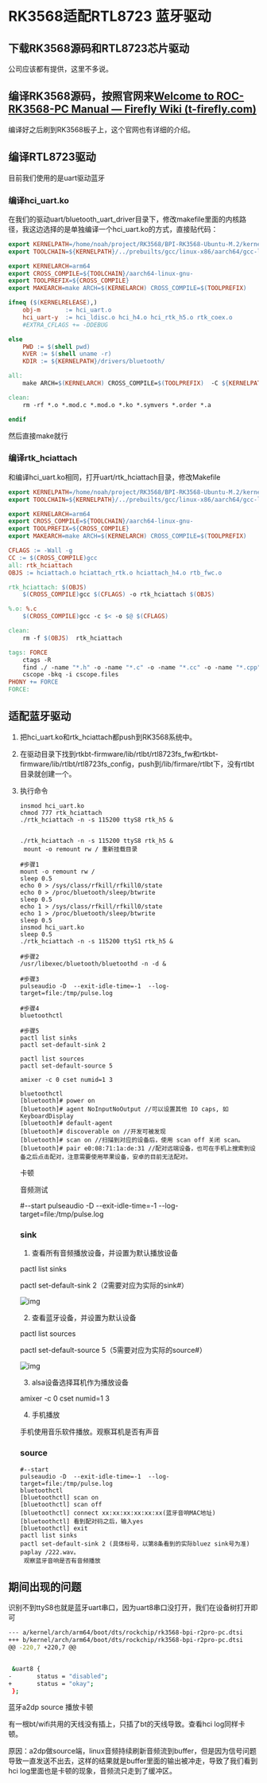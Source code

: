 # RK3568适配RTL8723 蓝牙驱动



## 下载RK3568源码和RTL8723芯片驱动

公司应该都有提供，这里不多说。

## 编译RK3568源码，按照官网来[Welcome to ROC-RK3568-PC Manual — Firefly Wiki (t-firefly.com)](https://wiki.t-firefly.com/zh_CN/ROC-RK3568-PC/index.html)

编译好之后刷到RK3568板子上，这个官网也有详细的介绍。

## 编译RTL8723驱动

目前我们使用的是uart驱动蓝牙

### 编译hci_uart.ko

在我们的驱动uart/bluetooth_uart_driver目录下，修改makefile里面的内核路径，我这边选择的是单独编译一个hci_uart.ko的方式，直接贴代码：

```makefile
export KERNELPATH=/home/noah/project/RK3568/BPI-RK3568-Ubuntu-M.2/kernel
export TOOLCHAIN=${KERNELPATH}/../prebuilts/gcc/linux-x86/aarch64/gcc-linaro-6.3.1-2017.05-x86_64_aarch64-linux-gnu/bin/

export KERNELARCH=arm64
export CROSS_COMPILE=${TOOLCHAIN}/aarch64-linux-gnu-
export TOOLPREFIX=${CROSS_COMPILE}
export MAKEARCH=make ARCH=$(KERNELARCH) CROSS_COMPILE=$(TOOLPREFIX)

ifneq ($(KERNELRELEASE),)
    obj-m       := hci_uart.o
    hci_uart-y  := hci_ldisc.o hci_h4.o hci_rtk_h5.o rtk_coex.o
    #EXTRA_CFLAGS += -DDEBUG

else
    PWD := $(shell pwd)
    KVER := $(shell uname -r)
    KDIR := ${KERNELPATH}/drivers/bluetooth/

all:
    make ARCH=$(KERNELARCH) CROSS_COMPILE=$(TOOLPREFIX)  -C ${KERNELPATH} M=$(PWD) modules

clean:
    rm -rf *.o *.mod.c *.mod.o *.ko *.symvers *.order *.a

endif
```

然后直接make就行

### 编译rtk_hciattach

和编译hci_uart.ko相同，打开uart/rtk_hciattach目录，修改Makefile

```makefile
export KERNELPATH=/home/noah/project/RK3568/BPI-RK3568-Ubuntu-M.2/kernel
export TOOLCHAIN=${KERNELPATH}/../prebuilts/gcc/linux-x86/aarch64/gcc-linaro-6.3.1-2017.05-x86_64_aarch64-linux-gnu/bin/

export KERNELARCH=arm64
export CROSS_COMPILE=${TOOLCHAIN}/aarch64-linux-gnu-
export TOOLPREFIX=${CROSS_COMPILE}
export MAKEARCH=make ARCH=$(KERNELARCH) CROSS_COMPILE=$(TOOLPREFIX)

CFLAGS := -Wall -g
CC := $(CROSS_COMPILE)gcc
all: rtk_hciattach
OBJS := hciattach.o hciattach_rtk.o hciattach_h4.o rtb_fwc.o

rtk_hciattach: $(OBJS)
    $(CROSS_COMPILE)gcc $(CFLAGS) -o rtk_hciattach $(OBJS)

%.o: %.c
    $(CROSS_COMPILE)gcc -c $< -o $@ $(CFLAGS)

clean:
    rm -f $(OBJS)  rtk_hciattach

tags: FORCE
    ctags -R
    find ./ -name "*.h" -o -name "*.c" -o -name "*.cc" -o -name "*.cpp" > cscope.files
    cscope -bkq -i cscope.files
PHONY += FORCE
FORCE:

```



## 适配蓝牙驱动

1. 把hci_uart.ko和rtk_hciattach都push到RK3568系统中。

2. 在驱动目录下找到rtkbt-firmware/lib/rtlbt/rtl8723fs_fw和rtkbt-firmware/lib/rtlbt/rtl8723fs_config，push到/lib/firmare/rtlbt下，没有rtlbt目录就创建一个。

3. 执行命令

   ```shell
   insmod hci_uart.ko
   chmod 777 rtk_hciattach
   ./rtk_hciattach -n -s 115200 ttyS8 rtk_h5 &
   
   
   ./rtk_hciattach -n -s 115200 ttyS8 rtk_h5 &
    mount -o remount rw / 重新挂载目录
   
   #步骤1
   mount -o remount rw /
   sleep 0.5
   echo 0 > /sys/class/rfkill/rfkill0/state
   echo 0 > /proc/bluetooth/sleep/btwrite
   sleep 0.5
   echo 1 > /sys/class/rfkill/rfkill0/state
   echo 1 > /proc/bluetooth/sleep/btwrite
   sleep 0.5
   insmod hci_uart.ko
   sleep 0.5
   ./rtk_hciattach -n -s 115200 ttyS1 rtk_h5 &
   
   #步骤2
   /usr/libexec/bluetooth/bluetoothd -n -d &
   
   #步骤3
   pulseaudio -D  --exit-idle-time=-1  --log-target=file:/tmp/pulse.log
   
   #步骤4
   bluetoothctl
   
   #步骤5
   pactl list sinks
   pactl set-default-sink 2
   
   pactl list sources
   pactl set-default-source 5
   
   amixer -c 0 cset numid=1 3
   
   bluetoothctl
   [bluetooth]# power on
   [bluetooth]# agent NoInputNoOutput //可以设置其他 IO caps, 如 KeyboardDisplay
   [bluetooth]# default-agent
   [bluetooth]# discoverable on //开发可被发现
   [bluetooth]# scan on //扫描到对应的设备后，使用 scan off 关闭 scan。
   [bluetooth]# pair e0:08:71:1a:de:31 //配对远端设备，也可在手机上搜索到设备之后点击配对，注意需要使用苹果设备，安卓的目前无法配对。
   ```
   
   卡顿
   
   音频测试
   
   #--start
   pulseaudio -D  --exit-idle-time=-1  --log-target=file:/tmp/pulse.log
   
   ### sink
   
   1. 查看所有音频播放设备，并设置为默认播放设备
   
   pactl list sinks
   
   pactl set-default-sink 2（2需要对应为实际的sink#）
   
   ![img](./img/clip_image002-1688381943696-1.jpg)
   
   2. 查看蓝牙设备，并设置为默认设备
   
   pactl list sources
   
   pactl set-default-source 5（5需要对应为实际的source#）
   
   ![img](./img/clip_image004-1688381943696-2.jpg)
   
   3. alsa设备选择耳机作为播放设备
   
   amixer -c 0 cset numid=1 3
   
   4. 手机播放
   
   手机使用音乐软件播放。观察耳机是否有声音
   
   ### source
   
   ```
   #--start
   pulseaudio -D  --exit-idle-time=-1  --log-target=file:/tmp/pulse.log
   bluetoothctl
   [bluetoothctl] scan on
   [bluetoothctl] scan off
   [bluetoothctl] connect xx:xx:xx:xx:xx:xx(蓝牙音响MAC地址)
   [bluetoothctl] 看到配对码之后，输入yes
   [bluetoothctl] exit
   pactl list sinks
   pactl set-default-sink 2 (具体标号，以第8条看到的实际bluez sink号为准)
   paplay /222.wav。
   	观察蓝牙音响是否有音频播放
   
   ```
   
   

## 期间出现的问题

识别不到ttyS8也就是蓝牙uart串口，因为uart8串口没打开，我们在设备树打开即可

```sh
--- a/kernel/arch/arm64/boot/dts/rockchip/rk3568-bpi-r2pro-pc.dtsi
+++ b/kernel/arch/arm64/boot/dts/rockchip/rk3568-bpi-r2pro-pc.dtsi
@@ -220,7 +220,7 @@


 &uart8 {
-       status = "disabled";
+       status = "okay";
 };
```



蓝牙a2dp source 播放卡顿

有一根bt/wifi共用的天线没有插上，只插了bt的天线导致。查看hci log同样卡顿。

原因：a2dp做source端，linux音频持续刷新音频流到buffer，但是因为信号问题导致一直发送不出去，这样的结果就是buffer里面的输出被冲走，导致了我们看到hci log里面也是卡顿的现象，音频流只走到了缓冲区。



